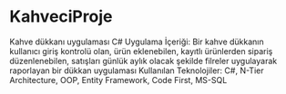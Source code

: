 # KahveciProje
Kahve dükkanı uygulaması C#
Uygulama İçeriği:	Bir kahve dükkanın kullanıcı giriş kontrolü olan, ürün eklenebilen, kayıtlı ürünlerden sipariş düzenlenebilen, satışları günlük aylık olacak şekilde filreler uygulayarak raporlayan bir dükkan uygulaması 
Kullanılan Teknolojiler:	C#, N-Tier Architecture, OOP, Entity Framework, Code First, MS-SQL
